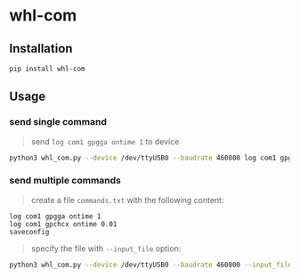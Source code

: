 # whl-com

## Installation

```bash
pip install whl-com
```

## Usage

### send single command

> send `log com1 gpgga ontime 1` to device

```bash
python3 whl_com.py --device /dev/ttyUSB0 --baudrate 460800 log com1 gpgga ontime 1
```

### send multiple commands

> create a file `commands.txt` with the following content:

```text
log com1 gpgga ontime 1
log com1 gpchcx ontime 0.01
saveconfig
```

> specify the file with `--input_file` option:

```bash
python3 whl_com.py --device /dev/ttyUSB0 --baudrate 460800 --input_file commands.txt
```
